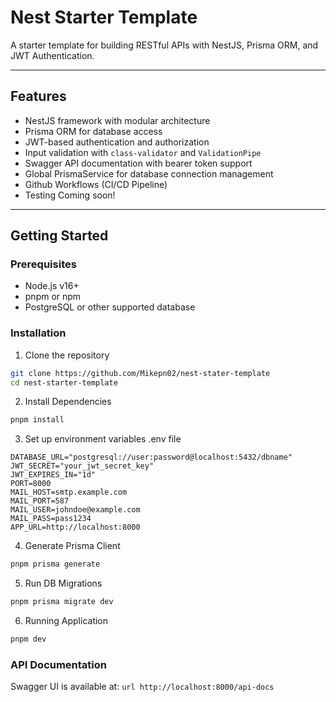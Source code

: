 # Nest Starter Template

A starter template for building RESTful APIs with NestJS, Prisma ORM, and JWT Authentication.

---

## Features

- NestJS framework with modular architecture
- Prisma ORM for database access
- JWT-based authentication and authorization
- Input validation with `class-validator` and `ValidationPipe`
- Swagger API documentation with bearer token support
- Global PrismaService for database connection management
- Github Workflows (CI/CD Pipeline)
- Testing Coming soon!

---

## Getting Started

### Prerequisites

- Node.js v16+
- pnpm or npm
- PostgreSQL or other supported database

### Installation

1. Clone the repository

```bash
git clone https://github.com/Mikepn02/nest-stater-template
cd nest-starter-template
```

2. Install Dependencies
```bash
pnpm install
```

3. Set up environment variables .env file

```env
DATABASE_URL="postgresql://user:password@localhost:5432/dbname"
JWT_SECRET="your_jwt_secret_key"
JWT_EXPIRES_IN="1d"
PORT=8000
MAIL_HOST=smtp.example.com
MAIL_PORT=587
MAIL_USER=johndoe@example.com
MAIL_PASS=pass1234
APP_URL=http://localhost:8000
```

4. Generate Prisma Client

```bash
pnpm prisma generate
```

5. Run DB Migrations

```bash
pnpm prisma migrate dev
```

6. Running Application

```bash
pnpm dev
```


### API Documentation

Swagger UI is available at: ```url http://localhost:8000/api-docs ```





